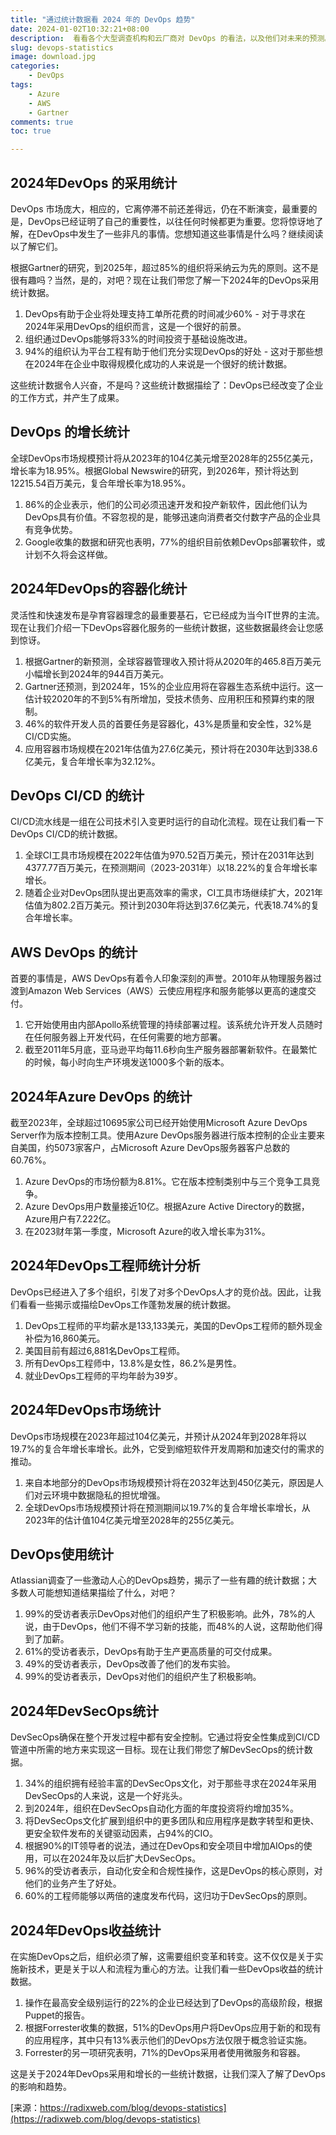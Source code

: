 ```yaml
---
title: "通过统计数据看 2024 年的 DevOps 趋势"
date: 2024-01-02T10:32:21+08:00
description:  看看各个大型调查机构和云厂商对 DevOps 的看法，以及他们对未来的预测。
slug: devops-statistics
image: download.jpg
categories:
    - DevOps
tags:
    - Azure
    - AWS
    - Gartner
comments: true
toc: true

---
```


## 2024年DevOps 的采用统计

DevOps 市场庞大，相应的，它离停滞不前还差得远，仍在不断演变，最重要的是，DevOps已经证明了自己的重要性，以往任何时候都更为重要。您将惊讶地了解，在DevOps中发生了一些非凡的事情。您想知道这些事情是什么吗？继续阅读以了解它们。

根据Gartner的研究，到2025年，超过85%的组织将采纳云为先的原则。这不是很有趣吗？当然，是的，对吧？现在让我们带您了解一下2024年的DevOps采用统计数据。

1. DevOps有助于企业将处理支持工单所花费的时间减少60% - 对于寻求在2024年采用DevOps的组织而言，这是一个很好的前景。
2. 组织通过DevOps能够将33%的时间投资于基础设施改进。
3. 94%的组织认为平台工程有助于他们充分实现DevOps的好处 - 这对于那些想在2024年在企业中取得规模化成功的人来说是一个很好的统计数据。

这些统计数据令人兴奋，不是吗？这些统计数据描绘了：DevOps已经改变了企业的工作方式，并产生了成果。

## DevOps 的增长统计

全球DevOps市场规模预计将从2023年的104亿美元增至2028年的255亿美元，增长率为18.95%。根据Global Newswire的研究，到2026年，预计将达到12215.54百万美元，复合年增长率为18.95%。

1. 86%的企业表示，他们的公司必须迅速开发和投产新软件，因此他们认为DevOps具有价值。不容忽视的是，能够迅速向消费者交付数字产品的企业具有竞争优势。
2. Google收集的数据和研究也表明，77%的组织目前依赖DevOps部署软件，或计划不久将会这样做。

## 2024年DevOps的容器化统计

灵活性和快速发布是孕育容器理念的最重要基石，它已经成为当今IT世界的主流。现在让我们介绍一下DevOps容器化服务的一些统计数据，这些数据最终会让您感到惊讶。

1. 根据Gartner的新预测，全球容器管理收入预计将从2020年的465.8百万美元小幅增长到2024年的944百万美元。
2. Gartner还预测，到2024年，15%的企业应用将在容器生态系统中运行。这一估计较2020年的不到5%有所增加，受技术债务、应用积压和预算约束的限制。
3. 46%的软件开发人员的首要任务是容器化，43%是质量和安全性，32%是CI/CD实施。
4. 应用容器市场规模在2021年估值为27.6亿美元，预计将在2030年达到338.6亿美元，复合年增长率为32.12%。

## DevOps CI/CD 的统计

CI/CD流水线是一组在公司技术引入变更时运行的自动化流程。现在让我们看一下DevOps CI/CD的统计数据。

1. 全球CI工具市场规模在2022年估值为970.52百万美元，预计在2031年达到4377.77百万美元，在预测期间（2023-2031年）以18.22%的复合年增长率增长。
2. 随着企业对DevOps团队提出更高效率的需求，CI工具市场继续扩大，2021年估值为802.2百万美元。预计到2030年将达到37.6亿美元，代表18.74%的复合年增长率。

## AWS DevOps 的统计

首要的事情是，AWS DevOps有着令人印象深刻的声誉。2010年从物理服务器过渡到Amazon Web Services（AWS）云使应用程序和服务能够以更高的速度交付。

1. 它开始使用由内部Apollo系统管理的持续部署过程。该系统允许开发人员随时在任何服务器上开发代码，在任何需要的地方部署。
2. 截至2011年5月底，亚马逊平均每11.6秒向生产服务器部署新软件。在最繁忙的时候，每小时向生产环境发送1000多个新的版本。

## 2024年Azure DevOps 的统计

截至2023年，全球超过10695家公司已经开始使用Microsoft Azure DevOps Server作为版本控制工具。使用Azure DevOps服务器进行版本控制的企业主要来自美国，约5073家客户，占Microsoft Azure DevOps服务器客户总数的60.76%。

1. Azure DevOps的市场份额为8.81%。它在版本控制类别中与三个竞争工具竞争。
2. Azure DevOps用户数量接近10亿。根据Azure Active Directory的数据，Azure用户有7.222亿。
3. 在2023财年第一季度，Microsoft Azure的收入增长率为31%。

## 2024年DevOps工程师统计分析

DevOps已经进入了多个组织，引发了对多个DevOps人才的竞价战。因此，让我们看看一些揭示或描绘DevOps工作蓬勃发展的统计数据。

1. DevOps工程师的平均薪水是133,133美元，美国的DevOps工程师的额外现金补偿为16,860美元。
2. 美国目前有超过6,881名DevOps工程师。
3. 所有DevOps工程师中，13.8%是女性，86.2%是男性。
4. 就业DevOps工程师的平均年龄为39岁。

## 2024年DevOps市场统计

DevOps市场规模在2023年超过104亿美元，并预计从2024年到2028年将以19.7%的复合年增长率增长。此外，它受到缩短软件开发周期和加速交付的需求的推动。

1. 来自本地部分的DevOps市场规模预计将在2032年达到450亿美元，原因是人们对云环境中数据隐私的担忧增强。
2. 全球DevOps市场规模预计将在预测期间以19.7%的复合年增长率增长，从2023年的估计值104亿美元增至2028年的255亿美元。

## DevOps使用统计

Atlassian调查了一些激动人心的DevOps趋势，揭示了一些有趣的统计数据；大多数人可能想知道结果描绘了什么，对吧？

1. 99%的受访者表示DevOps对他们的组织产生了积极影响。此外，78%的人说，由于DevOps，他们不得不学习新的技能，而48%的人说，这帮助他们得到了加薪。
2. 61%的受访者表示，DevOps有助于生产更高质量的可交付成果。
3. 49%的受访者表示，DevOps改善了他们的发布实验。
4. 99%的受访者表示，DevOps对他们的组织产生了积极影响。

## 2024年DevSecOps统计

DevSecOps确保在整个开发过程中都有安全控制。它通过将安全性集成到CI/CD管道中所需的地方来实现这一目标。现在让我们带您了解DevSecOps的统计数据。

1. 34%的组织拥有经验丰富的DevSecOps文化，对于那些寻求在2024年采用DevSecOps的人来说，这是一个好兆头。
2. 到2024年，组织在DevSecOps自动化方面的年度投资将约增加35%。
3. 将DevSecOps文化扩展到组织中的更多团队和应用程序是数字转型和更快、更安全软件发布的关键驱动因素，占94%的CIO。
4. 根据90%的IT领导者的说法，通过在DevOps和安全项目中增加AIOps的使用，可以在2024年及以后扩大DevSecOps。
5. 96%的受访者表示，自动化安全和合规性操作，这是DevOps的核心原则，对他们的业务产生了好处。
6. 60%的工程师能够以两倍的速度发布代码，这归功于DevSecOps的原则。

## 2024年DevOps收益统计

在实施DevOps之后，组织必须了解，这需要组织变革和转变。这不仅仅是关于实施新技术，更是关于以人和流程为重心的方法。让我们看一些DevOps收益的统计数据。

1. 操作在最高安全级别运行的22%的企业已经达到了DevOps的高级阶段，根据Puppet的报告。
2. 根据Forrester收集的数据，51%的DevOps用户将DevOps应用于新的和现有的应用程序，其中只有13%表示他们的DevOps方法仅限于概念验证实施。
3. Forrester的另一项研究表明，71%的DevOps采用者使用微服务和容器。

这是关于2024年DevOps采用和增长的一些统计数据，让我们深入了解了DevOps的影响和趋势。

[来源：https://radixweb.com/blog/devops-statistics](https://radixweb.com/blog/devops-statistics)
